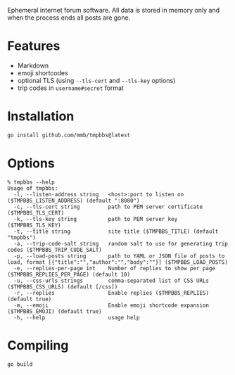 Ephemeral internet forum software. All data is stored in memory only and when
the process ends all posts are gone.

# Features
  * Markdown
  * emoji shortcodes
  * optional TLS (using `--tls-cert` and `--tls-key` options)
  * trip codes in `username#secret` format

# Installation

```sh
go install github.com/mmb/tmpbbs@latest
```

# Options

```
% tmpbbs --help
Usage of tmpbbs:
  -l, --listen-address string   <host>:port to listen on ($TMPBBS_LISTEN_ADDRESS) (default ":8080")
  -c, --tls-cert string         path to PEM server certificate ($TMPBBS_TLS_CERT)
  -k, --tls-key string          path to PEM server key ($TMPBBS_TLS_KEY)
  -t, --title string            site title ($TMPBBS_TITLE) (default "tmpbbs")
  -a, --trip-code-salt string   random salt to use for generating trip codes ($TMPBBS_TRIP_CODE_SALT)
  -p, --load-posts string       path to YAML or JSON file of posts to load, format [{"title":"","author":"","body":""}] ($TMPBBS_LOAD_POSTS)
  -e, --replies-per-page int    Number of replies to show per page ($TMPBBS_REPLIES_PER_PAGE) (default 10)
  -u, --css-urls strings        comma-separated list of CSS URLs ($TMPBBS_CSS_URLS) (default [/css])
  -r, --replies                 Enable replies ($TMPBBS_REPLIES) (default true)
  -m, --emoji                   Enable emoji shortcode expansion ($TMPBBS_EMOJI) (default true)
  -h, --help                    usage help
```

# Compiling

```sh
go build
```
